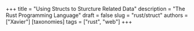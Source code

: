 +++
title = "Using Structs to Sturcture Related Data"
description = "The Rust Programming Language"
draft = false
slug = "rust/struct"
authors = ["Xavier"]
[taxonomies]
tags = ["rust", "web"]
+++

